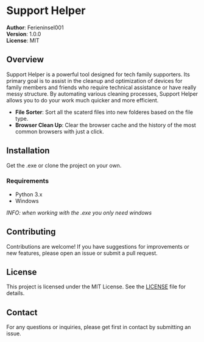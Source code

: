 # Support Helper

**Author**: Ferieninsel001  
**Version**: 1.0.0  
**License**: MIT  

## Overview

Support Helper is a powerful tool designed for tech family supporters. Its primary goal is to assist in the cleanup and optimization of devices for family members and friends who require technical assistance or have really messy structure. By automating various cleaning processes, Support Helper allows you to do your work much quicker and more efficient.

- **File Sorter**: Sort all the scaterd files into new folderes based on the file type.
- **Browser Clean Up**: Clear the browser cache and the history of the most common browsers with just a click.

## Installation
  Get the .exe or clone the project on your own.
### Requirements

- Python 3.x
- Windows

_INFO: when working with the .exe you only need windows_

## Contributing

Contributions are welcome! If you have suggestions for improvements or new features, please open an issue or submit a pull request.

## License

This project is licensed under the MIT License. See the [LICENSE](LICENSE) file for details.

## Contact

For any questions or inquiries, please get first in contact by submitting an issue.

